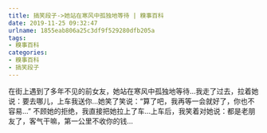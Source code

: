 ```yaml
---
title: 搞笑段子->她站在寒风中孤独地等待 | 糗事百科
date: 2019-11-25 09:32:47
urlname: 1855eab806a25c3df9f529280dfb205a
tags: 
- 糗事百科
categories:
- 糗事百科
- 搞笑段子
---
```

在街上遇到了多年不见的前女友，她站在寒风中孤独地等待…我走了过去，拉着她说：要去哪儿，上车我送你…她笑了笑说：“算了吧，我再等一会就好了，你也不容易…”   不顾她的拒绝，我直接把她拉上了车…上车后，我笑着对她说：都是老朋友了，客气干嘛，第一公里不收你的钱…


